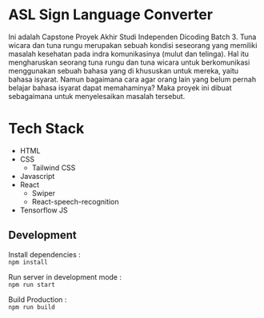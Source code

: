# ASL Sign Language Converter

Ini adalah Capstone Proyek Akhir Studi Independen Dicoding Batch 3.
Tuna wicara dan tuna rungu merupakan sebuah kondisi seseorang yang memiliki masalah kesehatan pada indra komunikasinya (mulut dan telinga). Hal itu mengharuskan seorang tuna rungu dan tuna wicara untuk berkomunikasi menggunakan sebuah bahasa yang di khususkan untuk mereka, yaitu bahasa isyarat.   Namun bagaimana cara agar orang lain yang belum pernah belajar bahasa isyarat dapat memahaminya? Maka proyek ini dibuat sebagaimana untuk menyelesaikan masalah tersebut.

# Tech Stack
- HTML
- CSS
  - Tailwind CSS
- Javascript
- React
  - Swiper
  - React-speech-recognition
- Tensorflow JS

## Development
Install dependencies : <br>
`npm install`

Run server in development mode : <br>
`npm run start`

Build Production : <br>
`npm run build`
